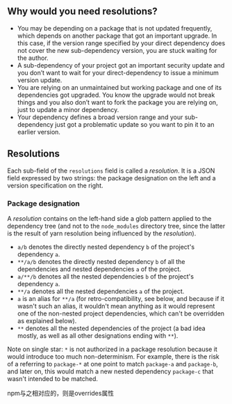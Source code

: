 ## Why would you need resolutions?

- You may be depending on a package that is not updated frequently, which depends on another package that got an important upgrade. In this case, if the version range specified by your direct dependency does not cover the new sub-dependency version, you are stuck waiting for the author.
- A sub-dependency of your project got an important security update and you don’t want to wait for your direct-dependency to issue a minimum version update.
- You are relying on an unmaintained but working package and one of its dependencies got upgraded. You know the upgrade would not break things and you also don’t want to fork the package you are relying on, just to update a minor dependency.
- Your dependency defines a broad version range and your sub-dependency just got a problematic update so you want to pin it to an earlier version.

## Resolutions

Each sub-field of the `resolutions` field is called a _resolution_. It is a JSON field expressed by two strings: the package designation on the left and a version specification on the right.

### Package designation

A _resolution_ contains on the left-hand side a glob pattern applied to the dependency tree (and not to the `node_modules` directory tree, since the latter is the result of yarn resolution being influenced by the _resolution_).

- `a/b` denotes the directly nested dependency `b` of the project's dependency `a`.
- `**/a/b` denotes the directly nested dependency `b` of all the dependencies and nested dependencies `a` of the project.
- `a/**/b` denotes all the nested dependencies `b` of the project's dependency `a`.
- `**/a` denotes all the nested dependencies `a` of the project.
- `a` is an alias for `**/a` (for retro-compatibility, see below, and because if it wasn't such an alias, it wouldn't mean anything as it would represent one of the non-nested project dependencies, which can't be overridden as explained below).
- `**` denotes all the nested dependencies of the project (a bad idea mostly, as well as all other designations ending with `**`).

Note on single star: `*` is not authorized in a package resolution because it would introduce too much non-determinism. For example, there is the risk of a referring to `package-*` at one point to match `package-a` and `package-b`, and later on, this would match a new nested dependency `package-c` that wasn't intended to be matched.


npm与之相对应的，则是overrides属性
